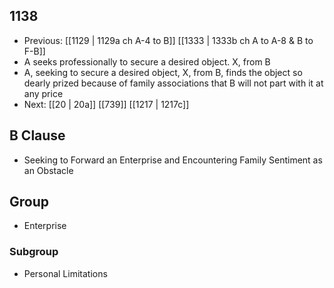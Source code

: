 ## 1138
- Previous: [[1129 | 1129a ch A-4 to B]] [[1333 | 1333b ch A to A-8 &amp; B to F-B]] 
- A seeks professionally to secure a desired object. X, from B
- A, seeking to secure a desired object, X, from B, finds the object so dearly prized because of family associations that B will not part with it at any price
- Next: [[20 | 20a]] [[739]] [[1217 | 1217c]] 

## B Clause
- Seeking to Forward an Enterprise and Encountering Family Sentiment as an Obstacle

## Group
- Enterprise

### Subgroup
- Personal Limitations

